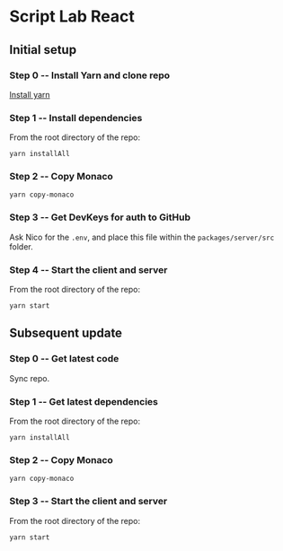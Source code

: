 # Script Lab React

## Initial setup

### Step 0 -- Install Yarn and clone repo

[Install yarn](https://yarnpkg.com/en/docs/install)

### Step 1 -- Install dependencies

From the root directory of the repo:

`yarn installAll`

### Step 2 -- Copy Monaco

`yarn copy-monaco`

### Step 3 -- Get DevKeys for auth to GitHub

Ask Nico for the `.env`, and place this file within the `packages/server/src` folder.

### Step 4 -- Start the client and server

From the root directory of the repo:

`yarn start`

## Subsequent update

### Step 0 -- Get latest code

Sync repo.

### Step 1 -- Get latest dependencies

From the root directory of the repo:

`yarn installAll`

### Step 2 -- Copy Monaco

`yarn copy-monaco`

### Step 3 -- Start the client and server

From the root directory of the repo:

`yarn start`
